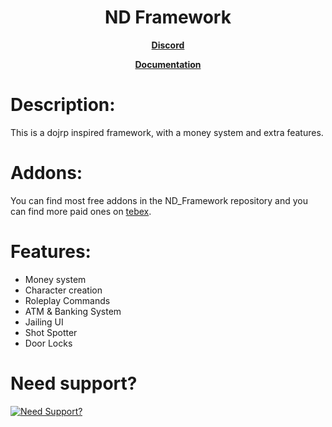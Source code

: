 <h1 align='center'>ND Framework</h1>
<p align='center'><b><a href="discord.gg/nc82d8zvjm">Discord</a></b>

<p align='center'><b><a href="https://andyyy7666-development.gitbook.io/nd-framework/">Documentation</a></b>

# Description:
This is a dojrp inspired framework, with a money system and extra features.

# Addons:
You can find most free addons in the ND_Framework repository and you can find more paid ones on [tebex](https://andyyy.tebex.io/category/fivem-scripts?currency=USD).
  
# Features:
* Money system
* Character creation
* Roleplay Commands
* ATM & Banking System
* Jailing UI
* Shot Spotter
* Door Locks

# Need support?
[![Need Support?](https://user-images.githubusercontent.com/86536434/147299047-73691b78-2690-4786-b58b-27d24e48a0d2.png)](https://discord.gg/Z9Mxu72zZ6)
</p>

